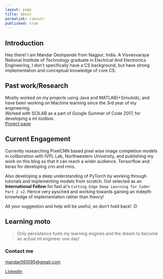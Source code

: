 ```yaml
---
layout: page
title: About
permalink: /about/
published: true
---
```

## Introduction
Hey there! 
I am Mandar Deshpande from Nagpur, India. A Visvesvaraya National Institute of Technology graduate in Electrical And Electronics Engineering, I don't specifically have a CS background, but have strong implementation and conceptual knowledge of core CS.  

## Past work/Research
Mostly worked on my projects using Java and MATLAB(+Simulink), and have been working on Machine learning since the 3rd year of my engineering.  
Worked with SCILAB as a part of Google Summer of Code 2017, for developing a ml toolbox.  
<a href="https://summerofcode.withgoogle.com/projects/#6738686042439680">Project page</a>

## Current Engagement
Currently researching PixelCNN based pixel wise image completion models in collboration with IVPL Lab, Northwestern University, and publishing my work on this blog so that it can reach a wider audience. Tensorflow and keras for developing cnn and rnns.   
  
Also developing a deep understanding of PyTorch by working through tutorials and implementing models from scratch. Got selected as an **International Fellow** for fast.ai's ```Cutting Edge Deep Learning for Coder Part 2 v2```. Hence very pysched and working towards gaining an indepth knowledge of implementation rather than theory! 


All your suggestion and help will be useful, so don't hold back! :D  

## Learning moto
>Only persistence fuels my learning engines and the dream to become an actual ml engineer one day!  
  


### Contact me

[mandar061095@gmail.com](mailto:mandar061095@gmail.com)  

[LinkedIn](https://www.linkedin.com/in/mandardeshpande1995/)
